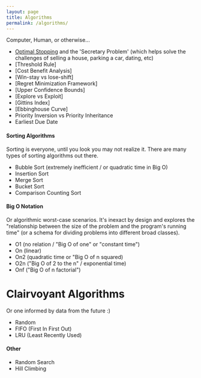 ```yaml
---
layout: page
title: Algorithms
permalink: /algorithms/
---
```


Computer, Human, or otherwise...

- [Optimal Stopping](https://en.wikipedia.org/wiki/Optimal_stopping) and the 'Secretary Problem' (which helps solve the challenges of selling a house, parking a car, dating, etc)
- [Threshold Rule]
- [Cost Benefit Analysis]
- [Win-stay vs lose-shift]
- [Regret Minimization Framework]
- [Upper Confidence Bounds]
- [Explore vs Exploit]
- [Gittins Index]
- [Ebbinghouse Curve]
- Priority Inversion vs Priority Inheritance
- Earliest Due Date

#### Sorting Algorithms

Sorting is everyone, until you look you may not realize it. There are many types of sorting algorithms out there.

- Bubble Sort (extremely inefficient / or quadratic time in Big O)
- Insertion Sort
- Merge Sort
- Bucket Sort
- Comparison Counting Sort

#### Big O Notation

Or algorithmic worst-case scenarios. It's inexact by design and explores the "relationship between the size of the problem and the program's running time" (or a schema for dividing problems into different broad classes).

- O1 (no relation / "Big O of one" or "constant time")
- On (linear)
- On2 (quadratic time or "Big O of n squared)
- O2n ("Big O of 2 to the n" / exponential time)
- Onf ("Big O of n factorial")

# Clairvoyant Algorithms

Or one informed by data from the future :)

- Random
- FIFO (First In First Out)
- LRU (Least Recently Used)

#### Other

- Random Search
- Hill Climbing